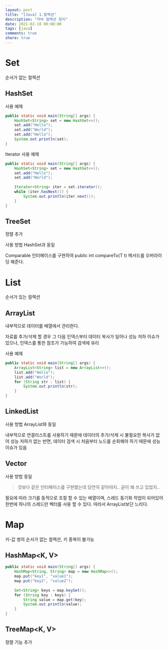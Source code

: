 ```yaml
---
layout: post
title: "[Java] 1.컬렉션"
description: "자바 컬렉션 정리"
date: 2021-02-18 00:00:00
tags: [java]
comments: true
share: true
---
```




# Set

순서가 없는 컬렉션

## HashSet

사용 예제

```java
public static void main(String[] args) {
    HashSet<String> set = new HashSet<>();
    set.add("Hello");
    set.add("World");
    set.add("Hello");
    System.out.println(set);
}
```

Iterator 사용 예제

```java
public static void main(String[] args) {
    HashSet<String> set = new HashSet<>();
    set.add("Hello");
    set.add("World");
    
    Iterator<String> iter = set.iterator();
    while (iter.hasNext()) {
        System.out.println(iter.next());
    }
}
```



## TreeSet

정렬 추가

사용 방법 HashSet과 동일

Comparable<T> 인터페이스를 구현하여 public int compareTo(T t) 메서드를 오버라이딩 해준다.



# List

순서가 있는 컬렉션

## ArrayList

내부적으로 데이터를 배열에서 관리한다.

자료를 추가/삭제 할 경우 그 다음 인덱스부터 데이터 복사가 일어나 성능 저하 이슈가 있으나, 인덱스를 통한 참조가 가능하여 검색에 유리



사용 예제

```java
public static void main(String[] args) {
    ArrayList<String> list = new ArrayList<>();
    list.add("Hello");
    list.add("World");
    for (String str : list) {
        System.out.println(str);
    }
}
```

## LinkedList

사용 방법 ArrayList와 동일



내부적으로 연결리스트를 사용하기 때문에 데이터의 추가/삭제 시 불필요한 복사가 없어 성능 저하가 없는 반면, 데이터 검색 시 처음부터 노드를 순회해야 하기 때문에 성능 이슈가 있음



## Vector

사용 방법 동일

> 것보다 같은 인터페이스를 구현했는데 당연히 같아야지.. 굳이 왜 쓰고 있었지..



필요에 따라 크기를 동적으로 조절 할 수 있는 배열이며, 스레드 동기화 작업이 되어있어 한번에 하나의 스레드만 벡터를 사용 할 수 있다. 따라서 ArrayList보단 느리다.



# Map

키-값 쌍의 순서가 없는 컬렉션, 키 중복이 불가능

## HashMap<K, V>

```java
public static void main(String[] args) {
    HashMap<String, String> map = new HashMap<>();
    map.put("key1", "value1");
    map.put("key2", "value2");
    
    Set<String> keys = map.keySet();
    for (String key : keys) {
        String value = map.get(key);
        System.out.println(value);
    }
}
```



## TreeMap<K, V>

정렬 기능 추가